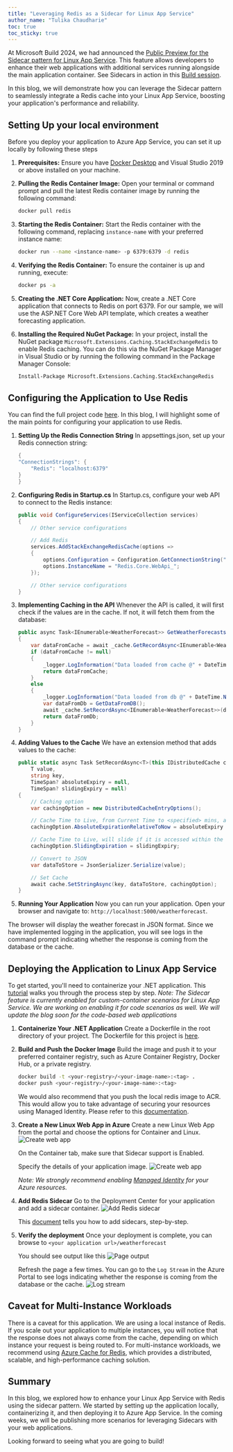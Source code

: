```yaml
---
title: "Leveraging Redis as a Sidecar for Linux App Service"
author_name: "Tulika Chaudharie"
toc: true
toc_sticky: true
---
```


At Microsoft Build 2024, we had announced the [Public Preview for the Sidecar pattern for Linux App Service](https://azure.github.io/AppService/2024/04/04/Public-Preview-Sidecars-Webjobs.html). This feature allows developers to enhance their web applications with additional services running alongside the main application container. See Sidecars in action in this [Build session](https://build.microsoft.com/sessions/2d3bac21-85b9-4a33-8293-78536984cb6e?source=sessions). 

In this blog, we will demonstrate how you can leverage the Sidecar pattern to seamlessly integrate a Redis cache into your Linux App Service, boosting your application's performance and reliability.

## Setting Up your local environment

Before you deploy your application to Azure App Service, you can set it up locally by following these steps

1. **Prerequisites:** Ensure you have [Docker Desktop](https://www.docker.com/products/docker-desktop/) and Visual Studio 2019 or above installed on your machine.
2. **Pulling the Redis Container Image:** Open your terminal or command prompt and pull the latest Redis container image by running the following command:

    ```bash
    docker pull redis
    ```

3. **Starting the Redis Container:** Start the Redis container with the following command, replacing `instance-name` with your preferred instance name:

    ```bash
    docker run --name <instance-name> -p 6379:6379 -d redis
    ```

4. **Verifying the Redis Container:** To ensure the container is up and running, execute:

    ```bash
    docker ps -a
    ```

5. **Creating the .NET Core Application:** Now, create a .NET Core application that connects to Redis on port 6379. For our sample, we will use the ASP.NET Core Web API template, which creates a weather forecasting application.
6. **Installing the Required NuGet Package:** In your project, install the NuGet package `Microsoft.Extensions.Caching.StackExchangeRedis` to enable Redis caching. You can do this via the NuGet Package Manager in Visual Studio or by running the following command in the Package Manager Console:

    ```bash
    Install-Package Microsoft.Extensions.Caching.StackExchangeRedis
    ```

## Configuring the Application to Use Redis

You can find the full project code [here](https://github.com/Azure-Samples/sidecar-samples/tree/main/Redis.Core.WebApi-master). In this blog, I will highlight some of the main points for configuring your application to use Redis.

1. **Setting Up the Redis Connection String**
In appsettings.json, set up your Redis connection string:

    ```csharp
    {
    "ConnectionStrings": {
        "Redis": "localhost:6379"
    }
    }
    ```

2. **Configuring Redis in Startup.cs**
In Startup.cs, configure your web API to connect to the Redis instance:

    ```csharp
    public void ConfigureServices(IServiceCollection services)
    {
        // Other service configurations

        // Add Redis
        services.AddStackExchangeRedisCache(options =>
        {
            options.Configuration = Configuration.GetConnectionString("Redis");
            options.InstanceName = "Redis.Core.WebApi_";
        });

        // Other service configurations
    }
    ```

3. **Implementing Caching in the API**
Whenever the API is called, it will first check if the values are in the cache. If not, it will fetch them from the database:

    ```csharp
    public async Task<IEnumerable<WeatherForecast>> GetWeatherForecasts()
    {
        var dataFromCache = await _cache.GetRecordAsync<IEnumerable<WeatherForecast>>(WeatherData_Key);
        if (dataFromCache != null)
        {
            _logger.LogInformation("Data loaded from cache @" + DateTime.Now);
            return dataFromCache;
        }
        else
        {
            _logger.LogInformation("Data loaded from db @" + DateTime.Now);
            var dataFromDb = GetDataFromDB();
            await _cache.SetRecordAsync<IEnumerable<WeatherForecast>>(dataFromDb, WeatherData_Key);
            return dataFromDb;
        }
    }
    ```

4. **Adding Values to the Cache**
We have an extension method that adds values to the cache:

    ```csharp
    public static async Task SetRecordAsync<T>(this IDistributedCache cache,
        T value,
        string key,
        TimeSpan? absoluteExpiry = null,
        TimeSpan? slidingExpiry = null)
    {
        // Caching option
        var cachingOption = new DistributedCacheEntryOptions();

        // Cache Time to Live, from Current Time to <specified> mins, after that cache will expire
        cachingOption.AbsoluteExpirationRelativeToNow = absoluteExpiry ?? TimeSpan.FromSeconds(60);

        // Cache Time to Live, will slide if it is accessed within the sliding window
        cachingOption.SlidingExpiration = slidingExpiry;

        // Convert to JSON
        var dataToStore = JsonSerializer.Serialize(value);

        // Set Cache
        await cache.SetStringAsync(key, dataToStore, cachingOption);
    }
    ```

5. **Running Your Application**
Now you can run your application. Open your browser and navigate to:
`http://localhost:5000/weatherforecast`.

The browser will display the weather forecast in JSON format. Since we have implemented logging in the application, you will see logs in the command prompt indicating whether the response is coming from the database or the cache.

## Deploying the Application to Linux App Service

To get started, you'll need to containerize your .NET application. This [tutorial](https://learn.microsoft.com/dotnet/core/docker/build-container?tabs=windows&pivots=dotnet-8-0) walks you through the process step by step.
*Note: The Sidecar feature is currently enabled for custom-container scenarios for Linux App Service. We are working on enabling it for code scenarios as well. We will update the blog soon for the code-based web applications*

1. **Containerize Your .NET Application**
    Create a Dockerfile in the root directory of your project. The Dockerfile for this project is [here](https://github.com/Azure-Samples/sidecar-samples/blob/main/Redis.Core.WebApi-master/Redis.Core.WebApi/Dockerfile).
2. **Build and Push the Docker Image**
    Build the image and push it to your preferred container registry, such as Azure Container Registry, Docker Hub, or a private registry.

    ```bash
    docker build -t <your-registry>/<your-image-name>:<tag> .
    docker push <your-registry>/<your-image-name>:<tag>
    ```

    We would also recommend that you push the local redis image to ACR. This would allow you to take advantage of securing your resources using Managed Identity. Please refer to this [documentation](https://learn.microsoft.com/azure/container-registry/container-registry-get-started-docker-cli?tabs=azure-cli).
3. **Create a New Linux Web App in Azure**
    Create a new Linux Web App from the portal and choose the options for Container and Linux.
    ![Create web app]({{site.baseurl}}/media/2024/07/CreateWebApp.jpg)

    On the Container tab, make sure that Sidecar support is Enabled.

    Specify the details of your application image.
    ![Create web app]({{site.baseurl}}/media/2024/07/AddContainer.jpg)

    *Note: We strongly recommend enabling [Managed Identity](https://learn.microsoft.com/azure/app-service/overview-managed-identity?tabs=portal%2Chttp) for your Azure resources.*

4. **Add Redis Sidecar**
    Go to the Deployment Center for your application and add a sidecar container.
    ![Add Redis sidecar]({{site.baseurl}}/media/2024/07/add-redis-container.jpg)

    This [document](https://learn.microsoft.com/azure/app-service/tutorial-custom-container-sidecar) tells you how to add sidecars, step-by-step.

5. **Verify the deployment**
    Once your deployment is complete, you can browse to `<your application url>/weatherforecast`

    You should see output like this
    ![Page output]({{site.baseurl}}/media/2024/07/website-output.jpg)

    Refresh the page a few times. You can go to the `Log Stream` in the Azure Portal to see logs indicating whether the response is coming from the database or the cache.
    ![Log stream]({{site.baseurl}}/media/2024/07/redis-logs.jpg)

## Caveat for Multi-Instance Workloads

There is a caveat for this application. We are using a local instance of Redis. If you scale out your application to multiple instances, you will notice that the response does not always come from the cache, depending on which instance your request is being routed to. For multi-instance workloads, we recommend using [Azure Cache for Redis](https://learn.microsoft.com/azure/azure-cache-for-redis/cache-overview), which provides a distributed, scalable, and high-performance caching solution.

## Summary

In this blog, we explored how to enhance your Linux App Service with Redis using the sidecar pattern. We started by setting up the application locally, containerizing it, and then deploying it to Azure App Service. In the coming weeks, we will be publishing more scenarios for leveraging Sidecars with your web applications.

Looking forward to seeing what you are going to build!